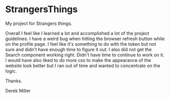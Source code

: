 # StrangersThings

My project for Strangers things.

Overall I feel like I learned a lot and accomplished a lot of the project guidelines. 
I have a weird bug when hitting the browser refresh button while on the profile page. 
I feel like it's something to do with the token but not sure and didn't have enough time to figure it out. 
I also did not get the Search component working right. Didn't have time to continue to work on it.
I would have also liked to do more css to make the appearance of the website look better but I ran out of time and wanted to concentrate on the logic.


Thanks.

Derek Miller
